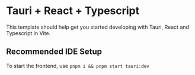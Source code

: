# Tauri + React + Typescript

This template should help get you started developing with Tauri, React and Typescript in Vite.

## Recommended IDE Setup

To start the frontend, use `pnpm i && pnpm start tauri:dev`